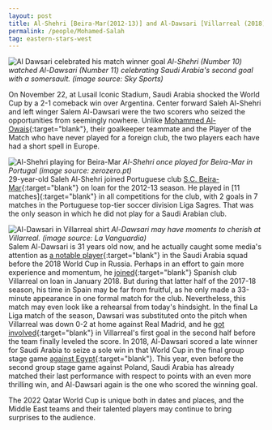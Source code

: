 ```yaml
---
layout: post
title: Al-Shehri [Beira-Mar(2012-13)] and Al-Dawsari [Villarreal (2018)]
permalink: /people/Mohamed-Salah
tag: eastern-stars-west
---
```


![Al Dawsari celebrated his match winner goal]({{site.baseurl}}/images/eastern-stars-west/Al-Dawsari-celebration.jpeg)
*Al-Shehri (Number 10) watched Al-Dawsari (Number 11) celebrating Saudi Arabia's second goal with a somersault. (image source: Sky Sports)*  

On November 22, at Lusail Iconic Stadium, Saudi Arabia shocked the World Cup by a 2-1 comeback win over Argentina. Center forward Saleh Al-Shehri and left winger Salem Al-Dawsari were the two scorers who seized the opportunities from seemingly nowhere. Unlike [Mohammed Al-Owais](https://www.transfermarkt.us/mohammed-al-owais/leistungsdatendetails/spieler/262845){:target="blank"}, their goalkeeper teammate and the Player of the Match who have never played for a foreign club, the two players each have had a short spell in Europe.

![Al-Shehri playing for Beira-Mar]({{site.baseurl}}/images/eastern-stars-west/Al-Shehri-at_Beira-Mar.jpg)
*Al-Shehri once played for Beira-Mar in Portugal (image source: zerozero.pt)*  
29-year-old Saleh Al-Shehri joined Portuguese club [S.C. Beira-Mar](https://beiramar.pt/){:target="blank"} on loan for the 2012-13 season. He played in [11 matches]{:target="blank"} in all competitions for the club, with 2 goals in 7 matches in the Portuguese top-tier soccer division Liga Sagres. That was the only season in which he did not play for a Saudi Arabian club. 

![Al-Dawsari in Villarreal shirt]({{site.baseurl}}/images/eastern-stars-west/Al-Dawsari_at_Villarreal.jpeg)
*Al-Dawsari may have moments to cherish at Villarreal. (image source: La Vanguardia)*  
Salem Al-Dawsari is 31 years old now, and he actually caught some media's attention as [a notable player](https://www.theguardian.com/football/ng-interactive/2018/jun/05/world-cup-2018-complete-guide-players-ratings-goals-caps?team=saudi-arabia&player=18){:target="blank"} in the Saudi Arabia squad before the 2018 World Cup in Russia. Perhaps in an effort to gain more experience and momentum, he [joined](https://www.transfermarkt.us/salem-al-dawsari/transfers/spieler/195332){:target="blank"} Spanish club Villarreal on loan in January 2018. But during that latter half of the 2017-18 season, his time in Spain may be far from fruitful, as he only made a 33-minute appearance in one formal match for the club. Nevertheless, this match may even look like a rehearsal from today's hindsight. In the final La Liga match of the season, Dawsari was substituted onto the pitch when Villarreal was down 0-2 at home against Real Madrid, and he [got involved](https://www.theguardian.com/football/2018/may/30/salem-al-dawsari-saudi-arabia-winger-world-cup-villarreal){:target="blank"} in Villarreal's first goal in the second half before the team finally leveled the score. In 2018, Al-Dawsari scored a late winner for Saudi Arabia to seize a sole win in that World Cup in the final group stage game [against Egypt](https://www.skysports.com/football/news/12098/11416607/saudi-arabia-2-1-egypt-salem-al-dawsaris-injury-time-goal-hands-juan-antonio-pizzis-side-win){:target="blank"}. This year, even before the second group stage game against Poland, Saudi Arabia has already matched their last performance with respect to points with an even more thrilling win, and Al-Dawsari again is the one who scored the winning goal.
  
The 2022 Qatar World Cup is unique both in dates and places, and the Middle East teams and their talented players may continue to bring surprises to the audience.